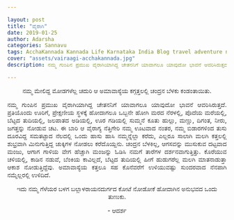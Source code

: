 ```yaml
---

layout: post
title: "ವೈರಾಗಿ"
date: 2019-01-25
author: Adarsha
categories: Sannavu
tags: AcchaKannada Kannada Life Karnataka India Blog travel adventure night vairaagi philosophy peace love nature philosopher
cover: "assets/vairaagi-acchakannada.jpg"
description: ನಮ್ಮ ಗುಂಪಿನ ಪ್ರಮುಖ ವೈರಾಗಿಯಾಗಿದ್ದ ಚೇತನನಿಗೆ ಯಾವಾಗಲೂ ಯಾವುದೋ ಭಾವನೆ ಆವರಿಸಿರುತ್ತದೆ.

---
```


<p align ="center">ನಮ್ಮ ಮೇಲಿದ್ದ ಮೋಡಗಳೆಲ್ಲ ಚದುರಿ ಆ ಅಮಾವಾಸ್ಯೆಯ ಕಗ್ಗತ್ತಲಲ್ಲಿ ಚಂದ್ರನ ಬೆಳಕು ಕಂಡಂತಾಯಿತು.</p>
<p align ="justify">ನಮ್ಮ ಗುಂಪಿನ ಪ್ರಮುಖ ವೈರಾಗಿಯಾಗಿದ್ದ ಚೇತನನಿಗೆ ಯಾವಾಗಲೂ ಯಾವುದೋ ಭಾವನೆ ಆವರಿಸಿರುತ್ತದೆ. ಪ್ರತಿಯೊಂದು ಊರಿಗೆ, ಪ್ರೇಕ್ಷಣೀಯ <!--more-->ಸ್ಥಳಕ್ಕೆ ಹೋದಾಗಲೂ ಒಬ್ಬನೇ ಹೋಗಿ ಮರದ ನೆರಳಲ್ಲಿ, ಪೊದೆಯ ಮರೆಯಲ್ಲಿ, ಬೆಟ್ಟದ ತುದಿಯಲ್ಲಿ, ಜಲಪಾತದ ಅಡಿಯಲ್ಲಿ, ಊರ ಗಡಿಯಲ್ಲಿ ಸುಮ್ಮನೆ ಕೂತು ಹುಲ್ಲು, ಮಣ್ಣು, ದಿಗಂತ, ನೀರು, ಜಗತ್ತನ್ನು ನೋಡುವ ಚಟ. ಈ ಬಾರಿ ಆ ವೈರಾಗ್ಯ ನೆತ್ತಿಗೇರಿ ನಮ್ಮ ಊಟವಾದ ನಂತರ, ನಮ್ಮ ಬಿಡಾರಗಳಿಂದ ತುಸು ದೂರವಿದ್ದ ಸಮತಟ್ಟಾದ ನೆಲದಲ್ಲಿ ಒಂದು ಹಾಸು ಹಾಸಿ ನಮ್ಮನ್ನೆಲ್ಲಾ ಕರೆದು, ಎಲ್ಲರೂ ಸಾಲಾಗಿ ಮಲಗಿ ಕತ್ತಲಲ್ಲಿ ಶುಭ್ರವಾಗಿ ಮಿನುಗುತ್ತಿದ್ದ ಚುಕ್ಕಿಗಳ ನೋಡಲು ಕರೆದೊಯ್ದನು. ಚಂದ್ರನ ಬೆಳಕಿಲ್ಲ, ಆಗಸವನ್ನು ಮುಸುಕುವ ದಟ್ಟವಾದ ಮಂಜು, ಆಗಾಗ ಗಾಳಿಯ ವೇಗ ಹೆಚ್ಚಾಗಿ ಮಂಜನ್ನು ಓಡಿಸಿ ನಮಗೆ ತಾರೆಗಳ ದರ್ಶನವಾಗುತ್ತಿತ್ತು. ಕೊರೆಯುವ ಚಳಿಯಲ್ಲಿ, ಕಾಡಿನ ನಡುವೆ, ಬೆಂಕಿಯ ಕಾವಿಲ್ಲದೆ, ಬೆಟ್ಟದ ತುದಿಯಲ್ಲಿ ಹೀಗೆ ಹುಡುಗರೆಲ್ಲ ಮಲಗಿ ಮಾತನಾಡುತ್ತಾ ಆಕಾಶ ನೋಡುತ್ತಿದ್ದೆವು. ಅಮಾವಾಸ್ಯೆಯ ಕತ್ತಲೂ ಸಹ ಕೊನೆವರೆಗೆ ಉಳಿಯುವಷ್ಟು ಸುಂದರವಾದ ನೆನಪಾಗಿ ನಮ್ಮೆಲ್ಲರಲ್ಲಿ ಉಳಿದಿದೆ.</p>

<p align ="center">ಇದು ನಮ್ಮ ಗೆಳೆಯರ ಬಳಗ ಬಲ್ಲಾಳರಾಯನದುರ್ಗದ ಕೋಟೆ ನೋಡೋಕೆ ಹೋದಾಗಿನ ಅನುಭವದ ಒಂದು ತುಣುಕು.</p>

<p align ="center">- ಆದರ್ಶ</p>
